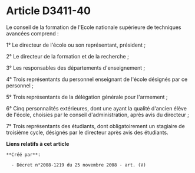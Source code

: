 # Article D3411-40

Le conseil de la formation de l'Ecole nationale supérieure de techniques avancées comprend :

1° Le directeur de l'école ou son représentant, président ;

2° Le directeur de la formation et de la recherche ;

3° Les responsables des départements d'enseignement ;

4° Trois représentants du personnel enseignant de l'école désignés par ce personnel ;

5° Trois représentants de la délégation générale pour l'armement ;

6° Cinq personnalités extérieures, dont une ayant la qualité d'ancien élève de l'école, choisies par le conseil
d'administration, après avis du directeur ;

7° Trois représentants des étudiants, dont obligatoirement un stagiaire de troisième cycle, désignés par le directeur après
avis des étudiants.

**Liens relatifs à cet article**

	**Créé par**:

	  - Décret n°2008-1219 du 25 novembre 2008 - art. (V)
